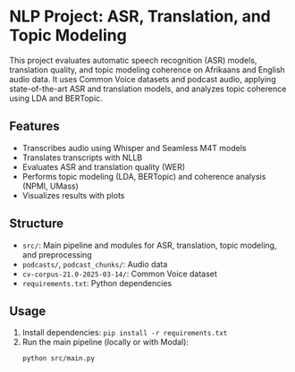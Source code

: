 # NLP Project: ASR, Translation, and Topic Modeling

This project evaluates automatic speech recognition (ASR) models, translation quality, and topic modeling coherence on Afrikaans and English audio data. It uses Common Voice datasets and podcast audio, applying state-of-the-art ASR and translation models, and analyzes topic coherence using LDA and BERTopic.

## Features
- Transcribes audio using Whisper and Seamless M4T models
- Translates transcripts with NLLB
- Evaluates ASR and translation quality (WER)
- Performs topic modeling (LDA, BERTopic) and coherence analysis (NPMI, UMass)
- Visualizes results with plots

## Structure
- `src/`: Main pipeline and modules for ASR, translation, topic modeling, and preprocessing
- `podcasts/`, `podcast_chunks/`: Audio data
- `cv-corpus-21.0-2025-03-14/`: Common Voice dataset
- `requirements.txt`: Python dependencies

## Usage
1. Install dependencies: `pip install -r requirements.txt`
2. Run the main pipeline (locally or with Modal):
   ```bash
   python src/main.py
   ```